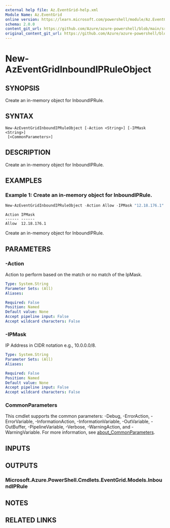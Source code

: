 ```yaml
---
external help file: Az.EventGrid-help.xml
Module Name: Az.EventGrid
online version: https://learn.microsoft.com/powershell/module/Az.EventGrid/new-azeventgridinboundipruleobject
schema: 2.0.0
content_git_url: https://github.com/Azure/azure-powershell/blob/main/src/EventGrid/EventGrid/help/New-AzEventGridInboundIPRuleObject.md
original_content_git_url: https://github.com/Azure/azure-powershell/blob/main/src/EventGrid/EventGrid/help/New-AzEventGridInboundIPRuleObject.md
---
```


# New-AzEventGridInboundIPRuleObject

## SYNOPSIS
Create an in-memory object for InboundIPRule.

## SYNTAX

```
New-AzEventGridInboundIPRuleObject [-Action <String>] [-IPMask <String>]
 [<CommonParameters>]
```

## DESCRIPTION
Create an in-memory object for InboundIPRule.

## EXAMPLES

### Example 1: Create an in-memory object for InboundIPRule.
```powershell
New-AzEventGridInboundIPRuleObject -Action Allow -IPMask "12.18.176.1"
```

```output
Action IPMask
------ ------
Allow  12.18.176.1
```

Create an in-memory object for InboundIPRule.

## PARAMETERS

### -Action
Action to perform based on the match or no match of the IpMask.

```yaml
Type: System.String
Parameter Sets: (All)
Aliases:

Required: False
Position: Named
Default value: None
Accept pipeline input: False
Accept wildcard characters: False
```

### -IPMask
IP Address in CIDR notation e.g., 10.0.0.0/8.

```yaml
Type: System.String
Parameter Sets: (All)
Aliases:

Required: False
Position: Named
Default value: None
Accept pipeline input: False
Accept wildcard characters: False
```

### CommonParameters
This cmdlet supports the common parameters: -Debug, -ErrorAction, -ErrorVariable, -InformationAction, -InformationVariable, -OutVariable, -OutBuffer, -PipelineVariable, -Verbose, -WarningAction, and -WarningVariable. For more information, see [about_CommonParameters](http://go.microsoft.com/fwlink/?LinkID=113216).

## INPUTS

## OUTPUTS

### Microsoft.Azure.PowerShell.Cmdlets.EventGrid.Models.InboundIPRule

## NOTES

## RELATED LINKS
